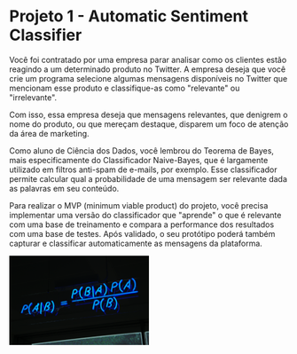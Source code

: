 # Projeto 1 - Automatic Sentiment Classifier

Você foi contratado por uma empresa parar analisar como os clientes estão reagindo a um
determinado produto no Twitter. A empresa deseja que você crie um programa selecione
algumas mensagens disponíveis no Twitter que mencionam esse produto e classifique-as como
"relevante" ou "irrelevante".

Com isso, essa empresa deseja que mensagens relevantes, que denigrem o nome do produto,
ou que mereçam destaque, disparem um foco de atenção da área de marketing.

Como aluno de Ciência dos Dados, você lembrou do Teorema de Bayes, mais especificamente
do Classificador Naive-Bayes, que é largamente utilizado em filtros anti-spam de e-mails, por
exemplo. Esse classificador permite calcular qual a probabilidade de uma mensagem ser
relevante dada as palavras em seu conteúdo.

Para realizar o MVP (minimum viable product) do projeto, você precisa implementar uma
versão do classificador que "aprende" o que é relevante com uma base de treinamento e
compara a performance dos resultados com uma base de testes.
Após validado, o seu protótipo poderá também capturar e classificar automaticamente as
mensagens da plataforma.

<img src="bayes.png" style="width:50%" align="center" />
